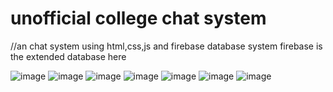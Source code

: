 # unofficial college chat system 
//an chat system using html,css,js and firebase database system
firebase is the extended database here

![image](https://user-images.githubusercontent.com/83459637/206887596-f224df2b-a081-4831-955c-973146f28511.png)
![image](https://user-images.githubusercontent.com/83459637/206887648-74d56f04-b12b-4827-9e99-7840c8791cba.png)
![image](https://user-images.githubusercontent.com/83459637/206887702-77edd8df-5242-458e-b26e-5ab4d93794f1.png)
![image](https://user-images.githubusercontent.com/83459637/206887734-c263910d-50ce-46ba-a204-e2acf2e77889.png)
![image](https://user-images.githubusercontent.com/83459637/207260996-6f56da7c-504d-4af7-9f56-981f12aa81a6.png)
![image](https://user-images.githubusercontent.com/83459637/207261043-e870c217-0d3d-4aaf-90c7-45f0953668ba.png)
![image](https://user-images.githubusercontent.com/83459637/207601513-33eb8301-2235-4262-acaa-96dd197d4ac6.png)


